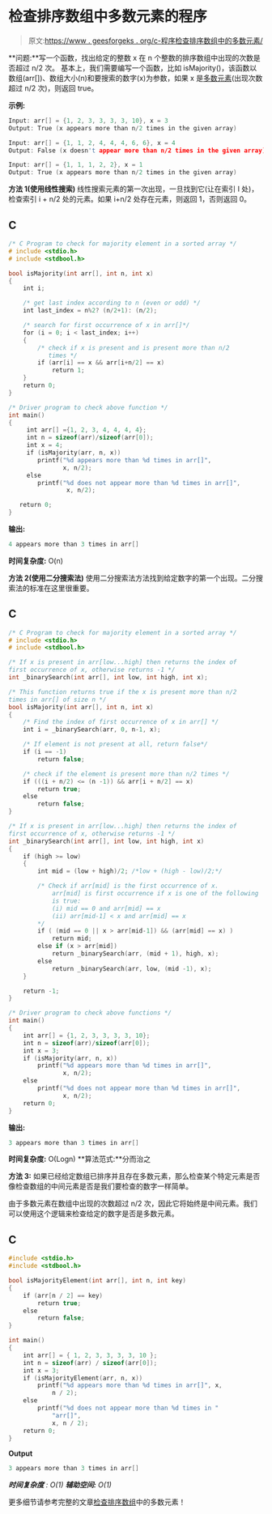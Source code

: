 # 检查排序数组中多数元素的程序

> 原文:[https://www . geesforgeks . org/c-程序检查排序数组中的多数元素/](https://www.geeksforgeeks.org/c-program-to-check-for-majority-element-in-a-sorted-array/)

**问题:**写一个函数，找出给定的整数 x 在 n 个整数的排序数组中出现的次数是否超过 n/2 次。
基本上，我们需要编写一个函数，比如 isMajority()，该函数以数组(arr[])、数组大小(n)和要搜索的数字(x)为参数，如果 x 是[多数元素](https://www.geeksforgeeks.org/majority-element/)(出现次数超过 n/2 次)，则返回 true。

**示例:**

```cpp
Input: arr[] = {1, 2, 3, 3, 3, 3, 10}, x = 3
Output: True (x appears more than n/2 times in the given array)

Input: arr[] = {1, 1, 2, 4, 4, 4, 6, 6}, x = 4
Output: False (x doesn't appear more than n/2 times in the given array)

Input: arr[] = {1, 1, 1, 2, 2}, x = 1
Output: True (x appears more than n/2 times in the given array)
```

**方法 1(使用线性搜索)**
线性搜索元素的第一次出现，一旦找到它(让在索引 I 处)，检查索引 i + n/2 处的元素。如果 i+n/2 处存在元素，则返回 1，否则返回 0。

## C

```cpp
/* C Program to check for majority element in a sorted array */
# include <stdio.h>
# include <stdbool.h>

bool isMajority(int arr[], int n, int x)
{
    int i;

    /* get last index according to n (even or odd) */
    int last_index = n%2? (n/2+1): (n/2);

    /* search for first occurrence of x in arr[]*/
    for (i = 0; i < last_index; i++)
    {
        /* check if x is present and is present more than n/2
           times */
        if (arr[i] == x && arr[i+n/2] == x)
            return 1;
    }
    return 0;
}

/* Driver program to check above function */
int main()
{
     int arr[] ={1, 2, 3, 4, 4, 4, 4};
     int n = sizeof(arr)/sizeof(arr[0]);
     int x = 4;
     if (isMajority(arr, n, x))
        printf("%d appears more than %d times in arr[]",
               x, n/2);
     else
        printf("%d does not appear more than %d times in arr[]",
                x, n/2);

   return 0;
}
```

**输出:**

```cpp
4 appears more than 3 times in arr[]
```

**时间复杂度:** O(n)

**方法 2(使用二分搜索法)**
使用二分搜索法方法找到给定数字的第一个出现。二分搜索法的标准在这里很重要。

## C

```cpp
/* C Program to check for majority element in a sorted array */
# include <stdio.h>
# include <stdbool.h>

/* If x is present in arr[low...high] then returns the index of
first occurrence of x, otherwise returns -1 */
int _binarySearch(int arr[], int low, int high, int x);

/* This function returns true if the x is present more than n/2
times in arr[] of size n */
bool isMajority(int arr[], int n, int x)
{
    /* Find the index of first occurrence of x in arr[] */
    int i = _binarySearch(arr, 0, n-1, x);

    /* If element is not present at all, return false*/
    if (i == -1)
        return false;

    /* check if the element is present more than n/2 times */
    if (((i + n/2) <= (n -1)) && arr[i + n/2] == x)
        return true;
    else
        return false;
}

/* If x is present in arr[low...high] then returns the index of
first occurrence of x, otherwise returns -1 */
int _binarySearch(int arr[], int low, int high, int x)
{
    if (high >= low)
    {
        int mid = (low + high)/2; /*low + (high - low)/2;*/

        /* Check if arr[mid] is the first occurrence of x.
            arr[mid] is first occurrence if x is one of the following
            is true:
            (i) mid == 0 and arr[mid] == x
            (ii) arr[mid-1] < x and arr[mid] == x
        */
        if ( (mid == 0 || x > arr[mid-1]) && (arr[mid] == x) )
            return mid;
        else if (x > arr[mid])
            return _binarySearch(arr, (mid + 1), high, x);
        else
            return _binarySearch(arr, low, (mid -1), x);
    }

    return -1;
}

/* Driver program to check above functions */
int main()
{
    int arr[] = {1, 2, 3, 3, 3, 3, 10};
    int n = sizeof(arr)/sizeof(arr[0]);
    int x = 3;
    if (isMajority(arr, n, x))
        printf("%d appears more than %d times in arr[]",
               x, n/2);
    else
        printf("%d does not appear more than %d times in arr[]",
               x, n/2);
    return 0;
}
```

**输出:**

```cpp
3 appears more than 3 times in arr[]
```

**时间复杂度:** O(Logn)
**算法范式:**分而治之

**方法 3:** 如果已经给定数组已排序并且存在多数元素，那么检查某个特定元素是否像检查数组的中间元素是否是我们要检查的数字一样简单。

由于多数元素在数组中出现的次数超过 n/2 次，因此它将始终是中间元素。我们可以使用这个逻辑来检查给定的数字是否是多数元素。

## C

```cpp
#include <stdio.h>
#include <stdbool.h> 

bool isMajorityElement(int arr[], int n, int key)
{
    if (arr[n / 2] == key)
        return true;
    else
        return false;
}

int main()
{
    int arr[] = { 1, 2, 3, 3, 3, 3, 10 };
    int n = sizeof(arr) / sizeof(arr[0]);
    int x = 3;
    if (isMajorityElement(arr, n, x))
        printf("%d appears more than %d times in arr[]", x,
            n / 2);
    else
        printf("%d does not appear more than %d times in "
            "arr[]",
            x, n / 2);
    return 0;
}
```

**Output**

```cpp
3 appears more than 3 times in arr[]
```

***时间复杂度** : O(1)*
***辅助空间:** O(1)*

更多细节请参考完整的文章[检查排序数组](https://www.geeksforgeeks.org/check-for-majority-element-in-a-sorted-array/)中的多数元素！